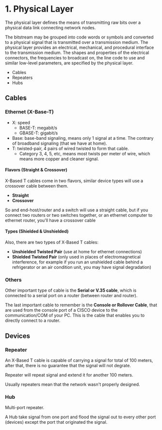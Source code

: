 # 1. Physical Layer

The physical layer defines the means of transmitting raw bits over a physical data link connecting network nodes.

The bitstream may be grouped into code words or symbols and converted to a physical signal that is transmitted over a transmission medium. The physical layer provides an electrical, mechanical, and procedural interface to the transmission medium. The shapes and properties of the electrical connectors, the frequencies to broadcast on, the line code to use and similar low-level parameters, are specified by the physical layer.

* Cables
* Repeaters
* Hubs

## Cables

### Ethernet (X-Base-T)

* X: speed
    * BASE-T: megabit/s
    * GBASE-T: gigabit/s
* Base: base-band signaling, means only 1 signal at a time. The contrary of broadband signaling (that we have at home).
* T: twisted-pair, 4 pairs of wired twisted to form that cable.
    * Category 3, 4, 5, etc, means most twists per meter of wire, which means more copper and cleaner signal.

#### Flavors (Straight & Crossover)

X-Based T cables come in two flavors, similar device types will use a crossover cable between them.
* __Straight__
* __Crossover__

So and end-host/router and a switch will use a straight cable, but if you connect two routers or two switches together, or an ethernet computer to ethernet router, you'll have a crossover cable

#### Types (Shielded & Unshielded)

Also, there are two types of X-Based T cables:
* __Unshielded Twisted Pair__ (use at home for ethernet connections)
* __Shielded Twisted Pair__ (only used in places of electromagnetical interference, for example if you run an unshielded cable behind a refrigerator or an air condition unit, you may have signal degradation)

### Others

Other important type of cable is the __Serial or V.35 cable__, which is connected to a serial port on a router (between router and router).

The last important cable to remember is the __Console or Rollover Cable__, that are used from the console port of a CISCO device to the communication/COM of your PC. This is the cable that enables you to directly connect to a router.

## Devices

### Repeater

An X-Based T cable is capable of carrying a signal for total of 100 meters, after that, there is no guarantee that the signal will not degrate.

Repeater will repeat signal and extend it for another 100 meters.

Usually repeaters mean that the network wasn't properly designed.

### Hub

Multi-port repeater.

A Hub take signal from one port and flood the signal out to every other port (devices) except the port that originated the signal.
